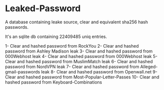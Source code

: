 # Leaked-Password
A database containing leake source, clear and equivalent sha256 hash passwords.

It's an sqlite db containing 22409485 uniq entries.

1- Clear and hashed password from RockYou
2- Clear and hashed password from Ashley Madison leak
3- Clear and hashed password from 000Webhost leak
4- Clear and hashed password from 000Webhost leak
5- Clear and hashed password from MuslimMatch leak
6- Clear and hashed password from NordVPN leak
7- Clear and hashed password from Alleged-gmail-passwords leak
8- Clear and hashed password from Openwall.net
9- Clear and hashed password from Most-Popular-Letter-Passes
10- Clear and hashed password from Keyboard-Combinations
